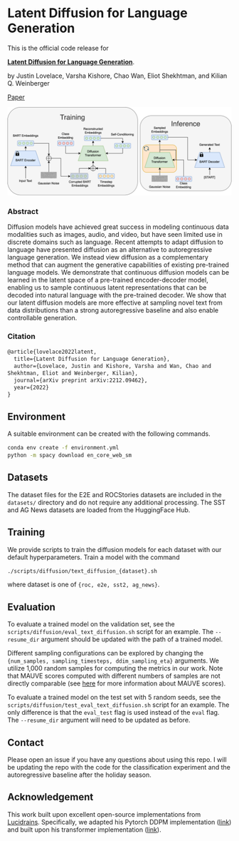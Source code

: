# Latent Diffusion for Language Generation

This is the official code release for

[**Latent Diffusion for Language Generation**](https://arxiv.org/abs/2212.09462).

by Justin Lovelace, Varsha Kishore, Chao Wan, Eliot Shekhtman, and Kilian Q. Weinberger

[Paper](https://openreview.net/pdf?id=qsZoGvFiJn1)

![Figure](figures/method.png)

### Abstract
Diffusion models have achieved great success in modeling continuous data modalities such as images, audio, and video, but have seen limited use in discrete domains such as language. Recent attempts to adapt diffusion to language have presented diffusion as an alternative to autoregressive language generation. We instead view diffusion as a complementary method that can augment the generative capabilities of existing pre-trained language models. We demonstrate that continuous diffusion models can be learned in the latent space of a pre-trained encoder-decoder model, enabling us to sample continuous latent representations that can be decoded into natural language with the pre-trained decoder. We show that our latent diffusion models are more effective at sampling novel text from data distributions than a strong autoregressive baseline and also enable controllable generation.

### Citation
```
@article{lovelace2022latent,
  title={Latent Diffusion for Language Generation},
  author={Lovelace, Justin and Kishore, Varsha and Wan, Chao and Shekhtman, Eliot and Weinberger, Kilian},
  journal={arXiv preprint arXiv:2212.09462},
  year={2022}
}
```


## Environment
A suitable environment can be created with the following commands. 
```bash
conda env create -f environment.yml
python -m spacy download en_core_web_sm
```

## Datasets

The dataset files for the E2E and ROCStories datasets are included in the `datasets/` directory and do not require any additional processing. The SST and AG News datasets are loaded from the HuggingFace Hub.

## Training

We provide scripts to train the diffusion models for each dataset with our default hyperparameters. Train a model with the command 
```bash
./scripts/diffusion/text_diffusion_{dataset}.sh
``` 
where dataset is one of `{roc, e2e, sst2, ag_news}`.

## Evaluation
To evaluate a trained model on the validation set, see the `scripts/diffusion/eval_text_diffusion.sh` script for an example. The `--resume_dir` argument should be updated with the path of a trained model. 


Different sampling configurations can be explored by changing the `{num_samples, sampling_timesteps, ddim_sampling_eta}` arguments. We utilize 1,000 random samples for computing the metrics in our work. Note that MAUVE scores computed with different numbers of samples are not directly comparable (see [here](https://github.com/krishnap25/mauve) for more information about MAUVE scores).

To evaluate a trained model on the test set with 5 random seeds, see the `scripts/diffusion/test_eval_text_diffusion.sh` script for an example. The only difference is that the `eval_test` flag is used instead of the `eval` flag. The `--resume_dir` argument will need to be updated as before.

## Contact
Please open an issue if you have any questions about using this repo. I will be updating the repo with the code for the classification experiment and the autoregressive baseline after the holiday season.


## Acknowledgement
This work built upon excellent open-source implementations from [Lucidrains](https://github.com/lucidrains). Specifically, we adapted his Pytorch DDPM implementation ([link](https://github.com/lucidrains/denoising-diffusion-pytorch)) and built upon his transformer implementation ([link](https://github.com/lucidrains/x-transformers)).